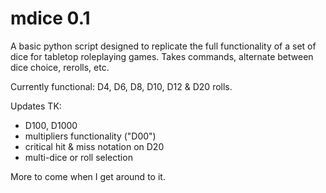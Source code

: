# mdice 0.1
A basic python script designed to replicate the full functionality of a set of dice for tabletop roleplaying games.
Takes commands, alternate between dice choice, rerolls, etc.

Currently functional: D4, D6, D8, D10, D12 & D20 rolls.

Updates TK: 
* D100, D1000
* multipliers functionality ("D00") 
* critical hit & miss notation on D20 
* multi-dice or roll selection

More to come when I get around to it.
